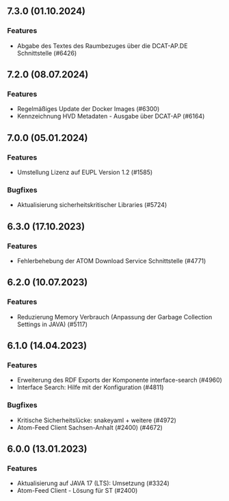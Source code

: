 
## 7.3.0 (01.10.2024)

### Features

* Abgabe des Textes des Raumbezuges über die DCAT-AP.DE Schnittstelle (#6426)

    
## 7.2.0 (08.07.2024)

### Features

* Regelmäßiges Update der Docker Images (#6300)
* Kennzeichnung HVD Metadaten - Ausgabe über DCAT-AP (#6164)

    
## 7.0.0 (05.01.2024)

### Features

* Umstellung Lizenz auf EUPL Version 1.2 (#1585)

### Bugfixes

* Aktualisierung sicherheitskritischer Libraries (#5724)
    
## 6.3.0 (17.10.2023)

### Features

* Fehlerbehebung der ATOM Download Service Schnittstelle (#4771)

    
## 6.2.0 (10.07.2023)

### Features

* Reduzierung Memory Verbrauch (Anpassung der Garbage Collection Settings in JAVA) (#5117)




    
## 6.1.0 (14.04.2023)

### Features

* Erweiterung des RDF Exports der Komponente interface-search  (#4960)
* Interface Search: Hilfe mit der Konfiguration (#4811)

### Bugfixes

* Kritische Sicherheitslücke: snakeyaml + weitere  (#4972)
* Atom-Feed Client Sachsen-Anhalt (#2400)  (#4672)
    
## 6.0.0 (13.01.2023)

### Features

* Aktualisierung auf JAVA 17 (LTS): Umsetzung (#3324)
* Atom-Feed Client - Lösung für ST (#2400)




    